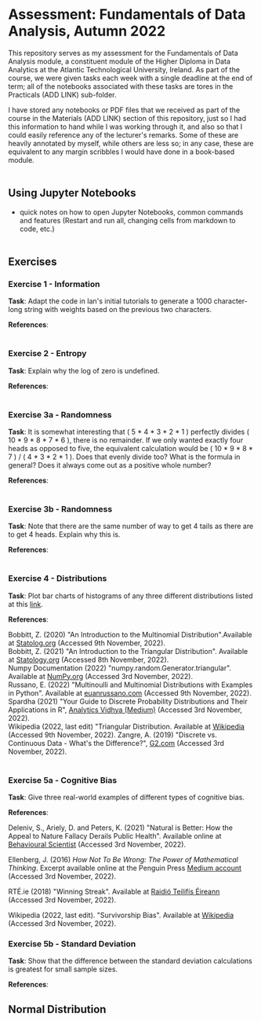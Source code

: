 # Assessment: Fundamentals of Data Analysis, Autumn 2022

This repository serves as my assessment for the Fundamentals of Data Analysis module, a constituent module of the Higher Diploma in Data Analytics at the Atlantic Technological University, Ireland. As part of the course, we were given tasks each week with a single deadline at the end of term; all of the notebooks associated with these tasks are tores in the Practicals (ADD LINK) sub-folder.

I have stored any notebooks or PDF files that we received as part of the course in the Materials (ADD LINK) section of this repository, just so I had this information to hand while I was working through it, and also so that I could easily reference any of the lecturer's remarks. Some of these are heavily annotated by myself, while others are less so; in any case, these are equivalent to any margin scribbles I would have done in a book-based module.
<br><br>
## Using Jupyter Notebooks
- quick notes on how to open Jupyter Notebooks, common commands and features (Restart and run all, changing cells from markdown to code, etc.)
<br><br>
## Exercises

### <b>Exercise 1 - Information</b>

<b>Task</b>: Adapt the code in Ian's initial tutorials to generate a 1000 character-long string with weights based on the previous two characters.

<b>References</b>:
<br><br>
### <b>Exercise 2 - Entropy</b>

<b>Task</b>: Explain why the log of zero is undefined.

<b>References</b>:
<br><br>
### <b>Exercise 3a - Randomness</b> 

<b>Task</b>: It is somewhat interesting that ( 5 * 4 * 3 * 2 * 1 ) perfectly divides ( 10 * 9 * 8 * 7 * 6 ), there is no remainder. If we only wanted exactly four heads as opposed to five, the equivalent calculation would be ( 10 * 9 * 8 * 7 ) / ( 4 * 3 * 2 * 1 ). Does that evenly divide too? What is the formula in general? Does it always come out as a positive whole number?

<b>References</b>:
<br><br>
### <b>Exercise 3b - Randomness</b>

<b>Task</b>: Note that there are the same number of way to get 4 tails as there are to get 4 heads. Explain why this is.

<b>References</b>:
<br><br>
### <b>Exercise 4 - Distributions</b>

<b>Task</b>: Plot bar charts of histograms of any three different distributions listed at this [link](https://numpy.org/doc/stable/reference/random/generator.html#distributions).

<b>References</b>: 

Bobbitt, Z. (2020) "An Introduction to the Multinomial Distribution".Available at [Statolog.org](https://www.statology.org/multinomial-distribution/) (Accessed 9th November, 2022).<br>
Bobbitt, Z. (2021) "An Introduction to the Triangular Distribution". Available at [Statology.org](https://www.statology.org/triangular-distribution/) (Accessed 8th November, 2022).<br>
Numpy Documentation (2022) "numpy.random.Generator.triangular". Available at [NumPy.org](https://numpy.org/doc/stable/reference/random/generated/numpy.random.Generator.triangular.html) (Accessed 3rd November, 2022).<br>
Russano, E. (2022) "Multinoulli and Multinomial Distributions with Examples in Python". Available at [euanrussano.com](https://www.euanrussano.com/post/probability/multinoulli_multinomial/) (Accessed 9th November, 2022).
Spardha (2021) "Your Guide to Discrete Probability Distributions and Their Applications in R", [Analytics Vidhya (Medium)](https://medium.com/analytics-vidhya/7-types-of-discrete-probability-distributions-and-their-applications-in-r-ba5e2e263bd5) (Accessed 3rd November, 2022).<br>
Wikipedia (2022, last edit) "Triangular Distribution. Available at [Wikipedia](https://en.wikipedia.org/wiki/Triangular_distribution) (Accessed 9th November, 2022).
Zangre, A. (2019) "Discrete vs. Continuous Data - What's the Difference?", [G2.com](https://www.g2.com/articles/discrete-vs-continuous-data) (Accessed 3rd November, 2022).
<br><br>

### <b>Exercise 5a - Cognitive Bias</b>

<b>Task</b>: Give three real-world examples of different types of cognitive bias.

<b>References</b>: 

Deleniv, S., Ariely, D. and Peters, K. (2021) "Natural is Better: How the Appeal to Nature Fallacy Derails Public Health". Available online at [Behavioural Scientist](https://behavioralscientist.org/natural-is-better-how-the-naturalistic-fallacy-derails-public-health/) (Accessed 3rd November, 2022).

Ellenberg, J. (2016) <i>How Not To Be Wrong: The Power of Mathematical Thinking</i>. Excerpt available online at the Penguin Press [Medium account](https://medium.com/@penguinpress/an-excerpt-from-how-not-to-be-wrong-by-jordan-ellenberg-664e708cfc3d) (Accessed 3rd November, 2022).

RTÉ.ie (2018) "Winning Streak". Available at [Raidió Teilifís Éireann](https://www.rte.ie/tv/programmes/932584-winning-streak/) (Accessed 3rd November, 2022).

Wikipedia (2022, last edit). "Survivorship Bias". Available at [Wikipedia](https://en.wikipedia.org/wiki/Survivorship_bias) (Accessed 3rd November, 2022).


### <b>Exercise 5b - Standard Deviation</b>
<b>Task</b>: Show that the difference between the standard deviation calculations is greatest for small sample sizes.

<b>References</b>:


## <b>Normal Distribution</b>